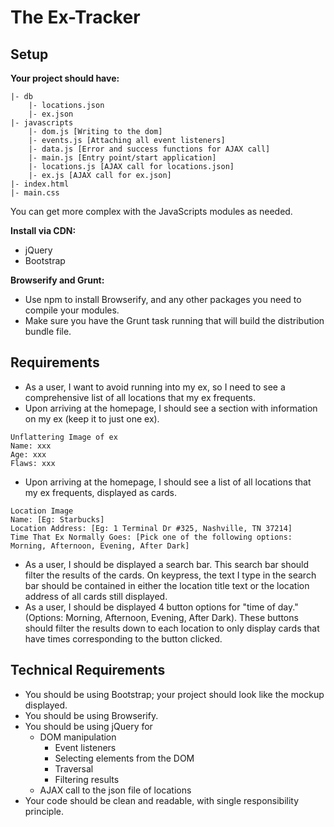 # The Ex-Tracker

## Setup

**Your project should have:**
```
|- db
    |- locations.json
    |- ex.json
|- javascripts
    |- dom.js [Writing to the dom]
    |- events.js [Attaching all event listeners]
    |- data.js [Error and success functions for AJAX call]
    |- main.js [Entry point/start application]
    |- locations.js [AJAX call for locations.json]
    |- ex.js [AJAX call for ex.json]
|- index.html
|- main.css
```
You can get more complex with the JavaScripts modules as needed.

**Install via CDN:**

- jQuery
- Bootstrap

**Browserify and Grunt:**

- Use npm to install Browserify, and any other packages you need to compile your modules.
- Make sure you have the Grunt task running that will build the distribution bundle file.

## Requirements

- As a user, I want to avoid running into my ex, so I need to see a comprehensive list of all locations that my ex frequents.
- Upon arriving at the homepage, I should see a section with information on my ex (keep it to just one ex).
```
Unflattering Image of ex
Name: xxx
Age: xxx
Flaws: xxx
```
- Upon arriving at the homepage, I should see a list of all locations that my ex frequents, displayed as cards.
```
Location Image
Name: [Eg: Starbucks]
Location Address: [Eg: 1 Terminal Dr #325, Nashville, TN 37214]
Time That Ex Normally Goes: [Pick one of the following options: Morning, Afternoon, Evening, After Dark]
```
- As a user, I should be displayed a search bar. This search bar should filter the results of the cards. On keypress, the text I type in the search bar should be contained in either the location title text or the location address of all cards still displayed.
- As a user, I should be displayed 4 button options for "time of day." (Options: Morning, Afternoon, Evening, After Dark). These buttons should filter the results down to each location to only display cards that have times corresponding to the button clicked.


## Technical Requirements

- You should be using Bootstrap; your project should look like the mockup displayed.
- You should be using Browserify.
- You should be using jQuery for
  - DOM manipulation
    - Event listeners
    - Selecting elements from the DOM
    - Traversal
    - Filtering results
  - AJAX call to the json file of locations
- Your code should be clean and readable, with single responsibility principle.

